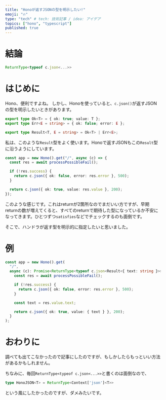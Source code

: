 ```yaml
---
title: "Honoが返すJSONの型を明示したい!"
emoji: "🔥"
type: "tech" # tech: 技術記事 / idea: アイデア
topics: ["hono", "typescript"]
published: true
---
```


# 結論

```ts
ReturnType<typeof c.json<...>>
```

# はじめに

Hono、便利ですよね。
しかし、Honoを使っていると、`c.json()`が返すJSONの型を明示したいときがあります。

```ts
export type Ok<T> = { ok: true; value: T };
export type Err<E = string> = { ok: false; error: E };

export type Result<T, E = string> = Ok<T> | Err<E>;
```

私は、このような`Result`型をよく使います。Honoで返すJSONもこの`Result`型に沿うようにしています。

```ts
const app = new Hono().get("/", async (c) => {
  const res = await processPossibleFail();

  if (!res.success) {
    return c.json({ ok: false, error: res.error }, 500);
  }

  return c.json({ ok: true, value: res.value }, 200);
});
```

このような感じです。これはreturnが2箇所なのでまだいい方ですが、早期returnの数が増えてくると、すべてのreturnで期待した型になっているか不安になってきます。ひとつずつ`satisfies`などでチェックするのも面倒です。

そこで、ハンドラが返す型を明示的に指定したいと思いました。

# 例

```ts
const app = new Hono().get(
  "/",
  async (c): Promise<ReturnType<typeof c.json<Result<{ text: string }>>>> => {
    const res = await processPossibleFail();

    if (!res.success) {
      return c.json({ ok: false, error: res.error }, 500);
    }

    const text = res.value.text;

    return c.json({ ok: true, value: { text } }, 200);
  }
);
```

# おわりに

調べても出てこなかったので記事にしたのですが、もしかしたらもっといい方法があるかもしれません。

ちなみに、毎回`ReturnType<typeof c.json<...>>`と書くのは面倒なので、

```ts
type HonoJSON<T> = ReturnType<Context['json']<T>>
```

という風にしたかったのですが、ダメみたいです。
